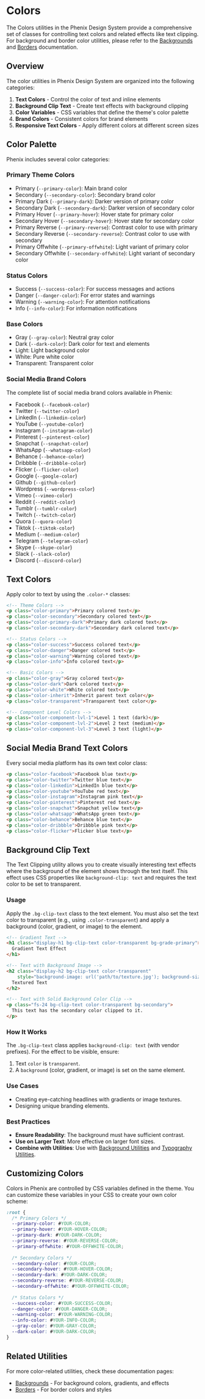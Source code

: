 # Colors

The Colors utilities in the Phenix Design System provide a comprehensive set of classes for controlling text colors and related effects like text clipping. For background and border color utilities, please refer to the [Backgrounds](/frontend/css/utilities/backgrounds.md) and [Borders](/frontend/css/utilities/borders.md) documentation.

## Overview

The color utilities in Phenix Design System are organized into the following categories:

1. **Text Colors** - Control the color of text and inline elements
2. **Background Clip Text** - Create text effects with background clipping
3. **Color Variables** - CSS variables that define the theme's color palette
4. **Brand Colors** - Consistent colors for brand elements
5. **Responsive Text Colors** - Apply different colors at different screen sizes

## Color Palette

Phenix includes several color categories:

### Primary Theme Colors
- Primary (`--primary-color`): Main brand color 
- Secondary (`--secondary-color`): Secondary brand color
- Primary Dark (`--primary-dark`): Darker version of primary color
- Secondary Dark (`--secondary-dark`): Darker version of secondary color
- Primary Hover (`--primary-hover`): Hover state for primary color
- Secondary Hover (`--secondary-hover`): Hover state for secondary color
- Primary Reverse (`--primary-reverse`): Contrast color to use with primary
- Secondary Reverse (`--secondary-reverse`): Contrast color to use with secondary
- Primary Offwhite (`--primary-offwhite`): Light variant of primary color
- Secondary Offwhite (`--secondary-offwhite`): Light variant of secondary color

### Status Colors
- Success (`--success-color`): For success messages and actions
- Danger (`--danger-color`): For error states and warnings
- Warning (`--warning-color`): For attention notifications
- Info (`--info-color`): For information notifications

### Base Colors
- Gray (`--gray-color`): Neutral gray color
- Dark (`--dark-color`): Dark color for text and elements
- Light: Light background color
- White: Pure white color
- Transparent: Transparent color

### Social Media Brand Colors
The complete list of social media brand colors available in Phenix:

- Facebook (`--facebook-color`)
- Twitter (`--twitter-color`)
- LinkedIn (`--linkedin-color`)
- YouTube (`--youtube-color`)
- Instagram (`--instagram-color`)
- Pinterest (`--pinterest-color`)
- Snapchat (`--snapchat-color`)
- WhatsApp (`--whatsapp-color`)
- Behance (`--behance-color`)
- Dribbble (`--dribbble-color`)
- Flicker (`--flicker-color`)
- Google (`--google-color`)
- Github (`--github-color`)
- Wordpress (`--wordpress-color`)
- Vimeo (`--vimeo-color`)
- Reddit (`--reddit-color`)
- Tumblr (`--tumblr-color`)
- Twitch (`--twitch-color`)
- Quora (`--quora-color`)
- Tiktok (`--tiktok-color`)
- Medium (`--medium-color`)
- Telegram (`--telegram-color`)
- Skype (`--skype-color`)
- Slack (`--slack-color`)
- Discord (`--discord-color`)

## Text Colors

Apply color to text by using the `.color-*` classes:

```html
<!-- Theme Colors -->
<p class="color-primary">Primary colored text</p>
<p class="color-secondary">Secondary colored text</p>
<p class="color-primary-dark">Primary dark colored text</p>
<p class="color-secondary-dark">Secondary dark colored text</p>

<!-- Status Colors -->
<p class="color-success">Success colored text</p>
<p class="color-danger">Danger colored text</p>
<p class="color-warning">Warning colored text</p>
<p class="color-info">Info colored text</p>

<!-- Basic Colors -->
<p class="color-gray">Gray colored text</p>
<p class="color-dark">Dark colored text</p>
<p class="color-white">White colored text</p>
<p class="color-inherit">Inherit parent text color</p>
<p class="color-transparent">Transparent text color</p>

<!-- Component Level Colors -->
<p class="color-component-lvl-1">Level 1 text (dark)</p>
<p class="color-component-lvl-2">Level 2 text (medium)</p>
<p class="color-component-lvl-3">Level 3 text (light)</p>
```

## Social Media Brand Text Colors

Every social media platform has its own text color class:

```html
<p class="color-facebook">Facebook blue text</p>
<p class="color-twitter">Twitter blue text</p>
<p class="color-linkedin">LinkedIn blue text</p>
<p class="color-youtube">YouTube red text</p>
<p class="color-instagram">Instagram pink text</p>
<p class="color-pinterest">Pinterest red text</p>
<p class="color-snapchat">Snapchat yellow text</p>
<p class="color-whatsapp">WhatsApp green text</p>
<p class="color-behance">Behance blue text</p>
<p class="color-dribbble">Dribbble pink text</p>
<p class="color-flicker">Flicker blue text</p>
```

## Background Clip Text

The Text Clipping utility allows you to create visually interesting text effects where the background of the element shows through the text itself. This effect uses CSS properties like `background-clip: text` and requires the text color to be set to transparent.

### Usage

Apply the `.bg-clip-text` class to the text element. You must also set the text color to transparent (e.g., using `.color-transparent`) and apply a background (color, gradient, or image) to the element.

```html
<!-- Gradient Text -->
<h1 class="display-h1 bg-clip-text color-transparent bg-grade-primary">
  Gradient Text Effect
</h1>

<!-- Text with Background Image -->
<h2 class="display-h2 bg-clip-text color-transparent" 
    style="background-image: url('path/to/texture.jpg'); background-size: cover;">
  Textured Text
</h2>

<!-- Text with Solid Background Color Clip -->
<p class="fs-24 bg-clip-text color-transparent bg-secondary">
  This text has the secondary color clipped to it.
</p>
```

### How It Works

The `.bg-clip-text` class applies `background-clip: text` (with vendor prefixes). For the effect to be visible, ensure:
1.  Text `color` is `transparent`.
2.  A `background` (color, gradient, or image) is set on the same element.

### Use Cases

-   Creating eye-catching headlines with gradients or image textures.
-   Designing unique branding elements.

### Best Practices

-   **Ensure Readability**: The background must have sufficient contrast.
-   **Use on Larger Text**: More effective on larger font sizes.
-   **Combine with Utilities**: Use with [Background Utilities](../backgrounds.md) and [Typography Utilities](../typography.md).

## Customizing Colors

Colors in Phenix are controlled by CSS variables defined in the theme. You can customize these variables in your CSS to create your own color scheme:

```css
:root {
  /* Primary Colors */
  --primary-color: #YOUR-COLOR;
  --primary-hover: #YOUR-HOVER-COLOR;
  --primary-dark: #YOUR-DARK-COLOR;
  --primary-reverse: #YOUR-REVERSE-COLOR;
  --primary-offwhite: #YOUR-OFFWHITE-COLOR;
  
  /* Secondary Colors */
  --secondary-color: #YOUR-COLOR;
  --secondary-hover: #YOUR-HOVER-COLOR;
  --secondary-dark: #YOUR-DARK-COLOR;
  --secondary-reverse: #YOUR-REVERSE-COLOR;
  --secondary-offwhite: #YOUR-OFFWHITE-COLOR;
  
  /* Status Colors */
  --success-color: #YOUR-SUCCESS-COLOR;
  --danger-color: #YOUR-DANGER-COLOR;
  --warning-color: #YOUR-WARNING-COLOR;
  --info-color: #YOUR-INFO-COLOR;
  --gray-color: #YOUR-GRAY-COLOR;
  --dark-color: #YOUR-DARK-COLOR;
}
```

## Related Utilities

For more color-related utilities, check these documentation pages:

- [Backgrounds](/frontend/css/utilities/backgrounds.md) - For background colors, gradients, and effects
- [Borders](/frontend/css/utilities/borders.md) - For border colors and styles
